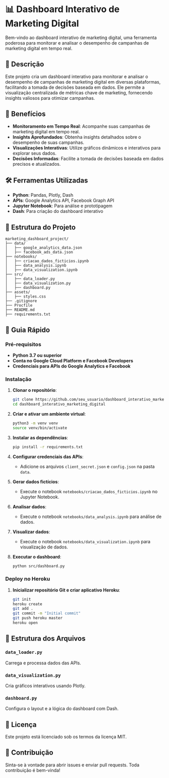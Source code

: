 # 📊 Dashboard Interativo de Marketing Digital

Bem-vindo ao dashboard interativo de marketing digital, uma ferramenta poderosa para monitorar e analisar o desempenho de campanhas de marketing digital em tempo real.

## 🚀 Descrição

Este projeto cria um dashboard interativo para monitorar e analisar o desempenho de campanhas de marketing digital em diversas plataformas, facilitando a tomada de decisões baseada em dados. Ele permite a visualização centralizada de métricas chave de marketing, fornecendo insights valiosos para otimizar campanhas.

## 🌟 Benefícios

- **Monitoramento em Tempo Real**: Acompanhe suas campanhas de marketing digital em tempo real.
- **Insights Aprofundados**: Obtenha insights detalhados sobre o desempenho de suas campanhas.
- **Visualizações Interativas**: Utilize gráficos dinâmicos e interativos para explorar seus dados.
- **Decisões Informadas**: Facilite a tomada de decisões baseada em dados precisos e atualizados.

## 🛠️ Ferramentas Utilizadas

- **Python**: Pandas, Plotly, Dash
- **APIs**: Google Analytics API, Facebook Graph API
- **Jupyter Notebook**: Para análise e prototipagem
- **Dash**: Para criação do dashboard interativo

## 📁 Estrutura do Projeto

```plaintext
marketing_dashboard_project/
├── data/
│   ├── google_analytics_data.json
│   ├── facebook_ads_data.json
├── notebooks/
│   ├── criacao_dados_ficticios.ipynb
│   ├── data_analysis.ipynb
│   ├── data_visualization.ipynb
├── src/
│   ├── data_loader.py
│   ├── data_visualization.py
│   ├── dashboard.py
├── assets/
│   ├── styles.css
├── .gitignore
├── Procfile
├── README.md
├── requirements.txt
```

## 📝 Guia Rápido

### Pré-requisitos

- **Python 3.7 ou superior**
- **Conta no Google Cloud Platform e Facebook Developers**
- **Credenciais para APIs do Google Analytics e Facebook**

### Instalação

1. **Clonar o repositório**:
   ```bash
   git clone https://github.com/seu_usuario/dashboard_interativo_marketing_digital.git
   cd dashboard_interativo_marketing_digital
   ```

2. **Criar e ativar um ambiente virtual**:
   ```bash
   python3 -m venv venv
   source venv/bin/activate
   ```

3. **Instalar as dependências**:
   ```bash
   pip install -r requirements.txt
   ```

4. **Configurar credenciais das APIs**:
   - Adicione os arquivos `client_secret.json` e `config.json` na pasta `data`.

5. **Gerar dados fictícios**:
   - Execute o notebook `notebooks/criacao_dados_ficticios.ipynb` no Jupyter Notebook.

6. **Analisar dados**:
   - Execute o notebook `notebooks/data_analysis.ipynb` para análise de dados.

7. **Visualizar dados**:
   - Execute o notebook `notebooks/data_visualization.ipynb` para visualização de dados.

8. **Executar o dashboard**:
   ```bash
   python src/dashboard.py
   ```

### Deploy no Heroku

1. **Inicializar repositório Git e criar aplicativo Heroku**:
   ```bash
   git init
   heroku create
   git add .
   git commit -m "Initial commit"
   git push heroku master
   heroku open
   ```


## 📂 Estrutura dos Arquivos

### `data_loader.py`

Carrega e processa dados das APIs.

### `data_visualization.py`

Cria gráficos interativos usando Plotly.

### `dashboard.py`

Configura o layout e a lógica do dashboard com Dash.

## 📝 Licença

Este projeto está licenciado sob os termos da licença MIT.

## 🤝 Contribuição

Sinta-se à vontade para abrir issues e enviar pull requests. Toda contribuição é bem-vinda!